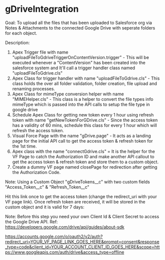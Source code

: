 # gDriveIntegration

Goal:
To upload all the files that has been uploaded to Salesforce org via Notes & Attachments to the connected Google Drive with seperate folders for each object.



Description:

1. Apex Trigger file with name "uploadFileToGdriveTriggerOnContentVersion.trigger" - This will be executed whenever a "ContentVersion" has been created into the salesforce system and It'll call a trigger handler class named "uploadFileToGdrive.cls"
2. Apex Class for trigger handler with name "uploadFileToGdrive.cls" - This class holds the over all folder validation, folder creation, file upload and renaming processes.
3. Apex Class for mimeType conversion helper with name "MIMEHelper.cls" - This class is a helper to convert the file types info mimeType which is passed into the API calls to setup the file type in google drive
4. Schedule Apex Class for getting new token every 1 hour using refresh token with name "getNewTokenForGDrive.cls" - Since the access token has a validity of 60 mins, schedule this class for every 1 hour which will refresh the access token.
5. Visual Force Page with the name "gDrive.page" - It acts as a landing page for the initial API call to get the access token & refresh token for the 1st time.
6. Apex class with the name "connectGdrive.cls" = It is the helper for the VF Page to catch the Authorization ID and make another API callout to get the access token & refresh token and store them to a custom object.
7. Create a dummy VF page named closePage for redirection after getting the Authorization Code.

Note: Using a Custom Object "gDriveTokens__c" with two custom fields "Access_Token__c" & "Refresh_Token__c"




Hit this link once to get the access token (change the redirect_uri with your VF page link). Once refresh token are received, it will be stored in the custom object and it is valid for 7 days:

Note: Before this step you need your own Client Id & Client Secret to access the Google Drive API. Ref: https://developers.google.com/drive/api/guides/about-sdk

https://accounts.google.com/o/oauth2/v2/auth?redirect_uri=YOUR_VF_PAGE_LINK_GOES_HERE&prompt=consent&response_type=code&client_id=YOUR_ACCOUNT_CLIENT_ID_GOES_HERE&scope=https://www.googleapis.com/auth/drive&access_type=offline
